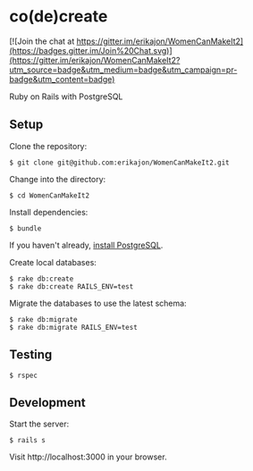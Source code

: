 co(de)create
============

[![Join the chat at https://gitter.im/erikajon/WomenCanMakeIt2](https://badges.gitter.im/Join%20Chat.svg)](https://gitter.im/erikajon/WomenCanMakeIt2?utm_source=badge&utm_medium=badge&utm_campaign=pr-badge&utm_content=badge)

Ruby on Rails with PostgreSQL

Setup
-----

Clone the repository:
```shell
$ git clone git@github.com:erikajon/WomenCanMakeIt2.git
```

Change into the directory:
```shell
$ cd WomenCanMakeIt2
```

Install dependencies:
```shell
$ bundle
```

If you haven't already, [install PostgreSQL](http://www.moncefbelyamani.com/how-to-install-postgresql-on-a-mac-with-homebrew-and-lunchy/).

Create local databases:
```shell
$ rake db:create
$ rake db:create RAILS_ENV=test
```

Migrate the databases to use the latest schema:
```shell
$ rake db:migrate
$ rake db:migrate RAILS_ENV=test
```

Testing
-------

```shell
$ rspec
```

Development
-----------

Start the server:
```shell
$ rails s
```

Visit http://localhost:3000 in your browser.